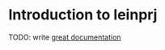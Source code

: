 # Introduction to leinprj

TODO: write [great documentation](http://jacobian.org/writing/what-to-write/)

